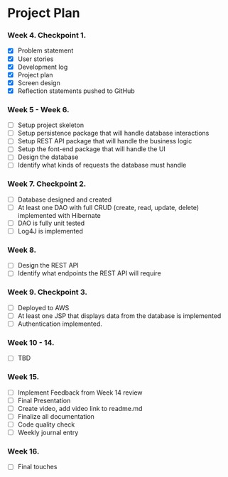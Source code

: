 # Project Plan
    
### Week 4. Checkpoint 1.
- [x] Problem statement
- [x] User stories
- [x] Development log
- [x] Project plan
- [x] Screen design
- [x] Reflection statements pushed to GitHub

### Week 5 - Week 6.
- [ ] Setup project skeleton
- [ ] Setup persistence package that will handle database interactions
- [ ] Setup REST API package that will handle the business logic
- [ ] Setup the font-end package that will handle the UI
- [ ] Design the database
- [ ] Identify what kinds of requests the database must handle

### Week 7. Checkpoint 2.
 - [ ] Database designed and created
 - [ ] At least one DAO with full CRUD (create, read, update, delete) implemented with Hibernate
 - [ ] DAO is fully unit tested
 - [ ] Log4J is implemented
 
### Week 8.
- [ ] Design the REST API
- [ ] Identify what endpoints the REST API will require

 ### Week 9. Checkpoint 3.
- [ ] Deployed to AWS
- [ ] At least one JSP that displays data from the database is implemented
- [ ] Authentication implemented.

### Week 10 - 14.
- [ ] TBD

### Week 15.
- [ ] Implement Feedback from Week 14 review
- [ ] Final Presentation
- [ ] Create video, add video link to readme.md
- [ ] Finalize all documentation
- [ ] Code quality check
- [ ] Weekly journal entry

### Week 16.
- [ ] Final touches